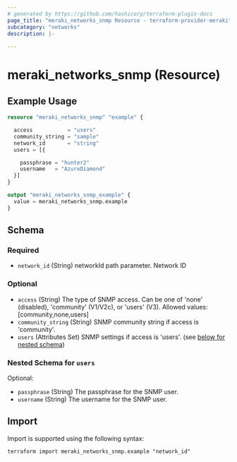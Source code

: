 ```yaml
---
# generated by https://github.com/hashicorp/terraform-plugin-docs
page_title: "meraki_networks_snmp Resource - terraform-provider-meraki"
subcategory: "networks"
description: |-
  
---
```


# meraki_networks_snmp (Resource)



## Example Usage

```terraform
resource "meraki_networks_snmp" "example" {

  access           = "users"
  community_string = "sample"
  network_id       = "string"
  users = [{

    passphrase = "hunter2"
    username   = "AzureDiamond"
  }]
}

output "meraki_networks_snmp_example" {
  value = meraki_networks_snmp.example
}
```

<!-- schema generated by tfplugindocs -->
## Schema

### Required

- `network_id` (String) networkId path parameter. Network ID

### Optional

- `access` (String) The type of SNMP access. Can be one of 'none' (disabled), 'community' (V1/V2c), or 'users' (V3).
                                  Allowed values: [community,none,users]
- `community_string` (String) SNMP community string if access is 'community'.
- `users` (Attributes Set) SNMP settings if access is 'users'. (see [below for nested schema](#nestedatt--users))

<a id="nestedatt--users"></a>
### Nested Schema for `users`

Optional:

- `passphrase` (String) The passphrase for the SNMP user.
- `username` (String) The username for the SNMP user.

## Import

Import is supported using the following syntax:

```shell
terraform import meraki_networks_snmp.example "network_id"
```
